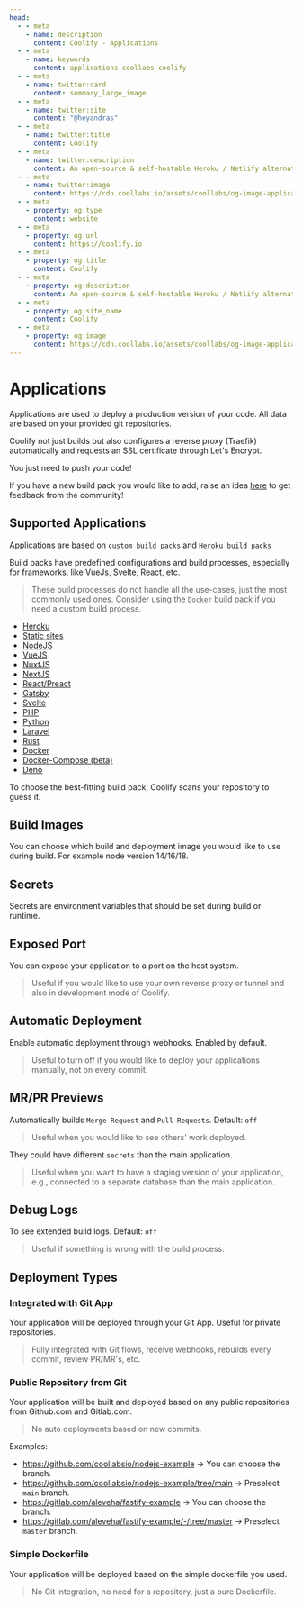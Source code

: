 ```yaml
---
head:
  - - meta
    - name: description
      content: Coolify - Applications
  - - meta
    - name: keywords
      content: applications coollabs coolify
  - - meta
    - name: twitter:card
      content: summary_large_image
  - - meta
    - name: twitter:site
      content: "@heyandras"
  - - meta
    - name: twitter:title
      content: Coolify
  - - meta
    - name: twitter:description
      content: An open-source & self-hostable Heroku / Netlify alternative.
  - - meta
    - name: twitter:image
      content: https://cdn.coollabs.io/assets/coollabs/og-image-applications.png
  - - meta
    - property: og:type
      content: website
  - - meta
    - property: og:url
      content: https://coolify.io
  - - meta
    - property: og:title
      content: Coolify
  - - meta
    - property: og:description
      content: An open-source & self-hostable Heroku / Netlify alternative.
  - - meta
    - property: og:site_name
      content: Coolify
  - - meta
    - property: og:image
      content: https://cdn.coollabs.io/assets/coollabs/og-image-applications.png
---
```


# Applications

Applications are used to deploy a production version of your code. All data are based on your provided git repositories.

Coolify not just builds but also configures a reverse proxy (Traefik) automatically and requests an SSL certificate through Let's Encrypt.

You just need to push your code!

If you have a new build pack you would like to add, raise an idea [here](https://feedback.coolify.io/) to get feedback from the community!

## Supported Applications

Applications are based on `custom build packs` and `Heroku build packs`

Build packs have predefined configurations and build processes, especially for frameworks, like VueJs, Svelte, React, etc.

> These build processes do not handle all the use-cases, just the most commonly used ones. Consider using the `Docker` build pack if you need a custom build process.

- [Heroku](./heroku)
- [Static sites](./static)
- [NodeJS](./nodejs)
- [VueJS](./vuejs)
- [NuxtJS](./nuxtjs)
- [NextJS](./nextjs)
- [React/Preact](./react-preact)
- [Gatsby](./gatsby)
- [Svelte](./svelte)
- [PHP](./php)
- [Python](./python)
- [Laravel](./laravel)
- [Rust](./rust)
- [Docker](./docker)
- [Docker-Compose (beta)](./docker-compose)
- [Deno](./deno)

To choose the best-fitting build pack, Coolify scans your repository to guess it.

## Build Images

You can choose which build and deployment image you would like to use during build. For example node version 14/16/18.

## Secrets

Secrets are environment variables that should be set during build or runtime.

## Exposed Port

You can expose your application to a port on the host system.

> Useful if you would like to use your own reverse proxy or tunnel and also in development mode of Coolify.

## Automatic Deployment

Enable automatic deployment through webhooks. Enabled by default.

> Useful to turn off if you would like to deploy your applications manually, not on every commit.

## MR/PR Previews

Automatically builds `Merge Request` and `Pull Requests`. Default: `off`

> Useful when you would like to see others' work deployed.

They could have different `secrets` than the main application.

> Useful when you want to have a staging version of your application, e.g., connected to a separate database than the main application.

## Debug Logs

To see extended build logs. Default: `off`

> Useful if something is wrong with the build process.

## Deployment Types

### Integrated with Git App

Your application will be deployed through your Git App. Useful for private repositories.

> Fully integrated with Git flows, receive webhooks, rebuilds every commit, review PR/MR's, etc.

### Public Repository from Git

Your application will be built and deployed based on any public repositories from Github.com and Gitlab.com.

> No auto deployments based on new commits.

Examples:

- https://github.com/coollabsio/nodejs-example -> You can choose the branch.
- https://github.com/coollabsio/nodejs-example/tree/main -> Preselect `main` branch.
- https://gitlab.com/aleveha/fastify-example -> You can choose the branch.
- https://gitlab.com/aleveha/fastify-example/-/tree/master -> Preselect `master` branch.

### Simple Dockerfile

Your application will be deployed based on the simple dockerfile you used.

> No Git integration, no need for a repository, just a pure Dockerfile.
